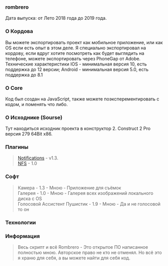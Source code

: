 ### rombrero
Дата выпуска: от Лето 2018 года до 2019 года. 
### О Кордова
Вы можете экспортировать проект как мобильное приложение, или как OS если есть опыт в этом деле. Я специально экспортировал на кордову, если вдруг хотите посмотреть как будет выглядить на телефоне, можете экспортировать через PhoneGap от Adobe. Технические характеристики IOS - минимальная версия 10, есть поддержка до 12 версии; Android - минимальная версия 5.0, есть поддержка до 8.1
### О Core
Код был создан на JavaScript, также можете поэксперементировать с кодом, и поменять что либо.
### О Исходнике (Sourse)
Тут находиться исходник проекта в конструктор 2. Construct 2 Pro версия 279 64Bit x86. 
### Плагины
> [Notifications](https://www.construct.net/en/forum/extending-construct-2/addons-29/plugin-notifications-v1-3-62558) - v1.3.    
> [NFS](https://www.construct.net/en/forum/extending-construct-2/addons-29/nfc-plugin-90863#forumPost709917) - 1.0
### Софт
> Камера - 1.3 - Мною - Приложение для съёмок  
> Галерея - 1.0 - Мною - Галерея всех изображений локального диска с OS   
> Голосовой Ассистент Пушистик - 1.9 - Мною - Да и не голосовой то он  
>
### Технологии

### Информация
> Весь скрипт и всё Rombrero - Это открытое ПО написанное полностью мною. Авторское право не кто не отменял. Но всё это я храню для себя, а вы можете найти для себя код. 
